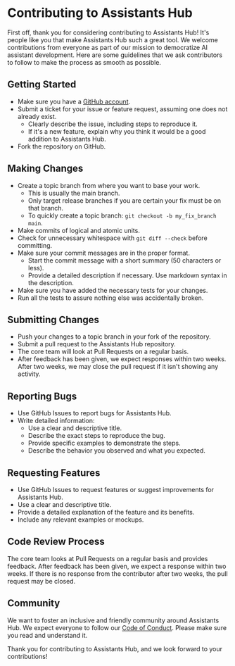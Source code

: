 # Contributing to Assistants Hub

First off, thank you for considering contributing to Assistants Hub! It's people like you that make Assistants Hub such a great tool. We welcome contributions from everyone as part of our mission to democratize AI assistant development. Here are some guidelines that we ask contributors to follow to make the process as smooth as possible.

## Getting Started

- Make sure you have a [GitHub account](https://github.com/signup/free).
- Submit a ticket for your issue or feature request, assuming one does not already exist.
    - Clearly describe the issue, including steps to reproduce it.
    - If it's a new feature, explain why you think it would be a good addition to Assistants Hub.
- Fork the repository on GitHub.

## Making Changes

- Create a topic branch from where you want to base your work.
    - This is usually the main branch.
    - Only target release branches if you are certain your fix must be on that branch.
    - To quickly create a topic branch: `git checkout -b my_fix_branch main`.
- Make commits of logical and atomic units.
- Check for unnecessary whitespace with `git diff --check` before committing.
- Make sure your commit messages are in the proper format.
    - Start the commit message with a short summary (50 characters or less).
    - Provide a detailed description if necessary. Use markdown syntax in the description.
- Make sure you have added the necessary tests for your changes.
- Run all the tests to assure nothing else was accidentally broken.

## Submitting Changes

- Push your changes to a topic branch in your fork of the repository.
- Submit a pull request to the Assistants Hub repository.
- The core team will look at Pull Requests on a regular basis.
- After feedback has been given, we expect responses within two weeks. After two weeks, we may close the pull request if it isn't showing any activity.

## Reporting Bugs

- Use GitHub Issues to report bugs for Assistants Hub.
- Write detailed information:
    - Use a clear and descriptive title.
    - Describe the exact steps to reproduce the bug.
    - Provide specific examples to demonstrate the steps.
    - Describe the behavior you observed and what you expected.

## Requesting Features

- Use GitHub Issues to request features or suggest improvements for Assistants Hub.
- Use a clear and descriptive title.
- Provide a detailed explanation of the feature and its benefits.
- Include any relevant examples or mockups.

## Code Review Process

The core team looks at Pull Requests on a regular basis and provides feedback. After feedback has been given, we expect a response within two weeks. If there is no response from the contributor after two weeks, the pull request may be closed.

## Community

We want to foster an inclusive and friendly community around Assistants Hub. We expect everyone to follow our [Code of Conduct](CODE_OF_CONDUCT.md). Please make sure you read and understand it.

Thank you for contributing to Assistants Hub, and we look forward to your contributions!
